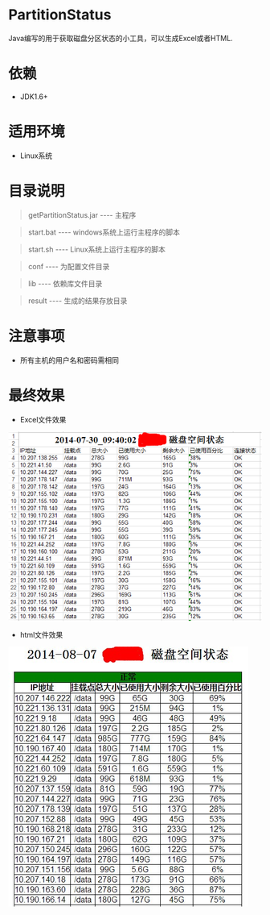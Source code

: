 PartitionStatus
===============

Java编写的用于获取磁盘分区状态的小工具，可以生成Excel或者HTML.


依赖
===============

* JDK1.6+


适用环境
===============

* Linux系统


目录说明
===============

> getPartitionStatus.jar  ---- 主程序

> start.bat   ---- windows系统上运行主程序的脚本

> start.sh   ---- Linux系统上运行主程序的脚本

> conf      ---- 为配置文件目录

> lib       ---- 依赖库文件目录

> result    ---- 生成的结果存放目录


注意事项
===============

* 所有主机的用户名和密码需相同


最终效果
===============

* Excel文件效果

![Excel](/demo/excel_demo.png)


* html文件效果

![html](/demo/html_demo.jpg)